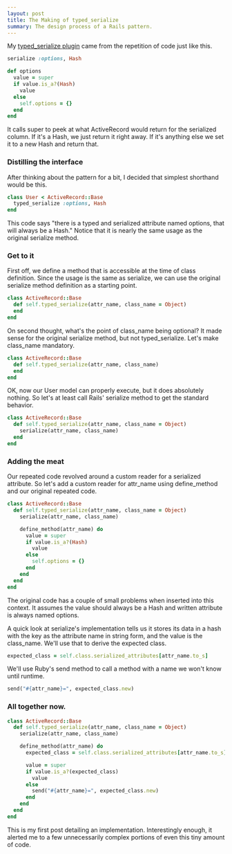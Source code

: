 ```yaml
---
layout: post
title: The Making of typed_serialize
summary: The design process of a Rails pattern.
---
```


My <a href="http://github.com/jqr/typed_serialize">typed_serialize plugin</a> came from the repetition of code just like this.

```ruby
serialize :options, Hash

def options
  value = super
  if value.is_a?(Hash)
    value
  else
    self.options = {}
  end
end
```

It calls super to peek at what ActiveRecord would return for the serialized column. If it's a Hash, we just return it right away. If it's anything else we set it to a new Hash and return that.


<h3>Distilling the interface</h3>

After thinking about the pattern for a bit, I decided that simplest shorthand would be this.

```ruby
class User < ActiveRecord::Base
  typed_serialize :options, Hash
end
```

This code says "there is a typed and serialized attribute named options, that will always be a Hash." Notice that it is nearly the same usage as the original serialize method.


<h3>Get to it</h3>

First off, we define a method that is accessible at the time of class definition. Since the usage is the same as serialize, we can use the original serialize method definition as a starting point.

```ruby
class ActiveRecord::Base
  def self.typed_serialize(attr_name, class_name = Object)
  end
end
```

On second thought, what's the point of class_name being optional? It made sense for the original serialize method, but not typed_serialize. Let's make class_name mandatory.

```ruby
class ActiveRecord::Base
  def self.typed_serialize(attr_name, class_name)
  end
end
```


OK, now our User model can properly execute, but it does absolutely nothing. So let's at least call Rails' serialize method to get the standard behavior.

```ruby
class ActiveRecord::Base
  def self.typed_serialize(attr_name, class_name = Object)
    serialize(attr_name, class_name)
  end
end
```

<h3>Adding the meat</h3>

Our repeated code revolved around a custom reader for a serialized attribute. So let's add a custom reader for attr_name using define_method and our original repeated code.

```ruby
class ActiveRecord::Base
  def self.typed_serialize(attr_name, class_name = Object)
    serialize(attr_name, class_name)

    define_method(attr_name) do
      value = super
      if value.is_a?(Hash)
        value
      else
        self.options = {}
      end
    end
  end
end
```

The original code has a couple of small problems when inserted into this context. It assumes the value should always be a Hash and written attribute is always named options.

A quick look at serialize's implementation tells us it stores its data in a hash with the key as the attribute name in string form, and the value is the class_name. We'll use that to derive the expected class.

```ruby
expected_class = self.class.serialized_attributes[attr_name.to_s]
```

We'll use Ruby's send method to call a method with a name we won't know until runtime.

```ruby
send("#{attr_name}=", expected_class.new)
```

<h3>All together now.</h3>

```ruby
class ActiveRecord::Base
  def self.typed_serialize(attr_name, class_name = Object)
    serialize(attr_name, class_name)

    define_method(attr_name) do
      expected_class = self.class.serialized_attributes[attr_name.to_s]

      value = super
      if value.is_a?(expected_class)
        value
      else
        send("#{attr_name}=", expected_class.new)
      end
    end
  end
end
```

This is my first post detailing an implementation. Interestingly enough, it alerted me to a few unnecessarily complex portions of even this tiny amount of code.
